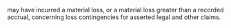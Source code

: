may have incurred a material loss, or a material loss greater than a recorded accrual, concerning loss contingencies for asserted
legal and other claims.